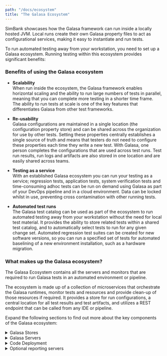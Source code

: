 ```yaml
---
path: "/docs/ecosystem"
title: "The Galasa Ecosystem"
---
```


SimBank showcases how the Galasa framework can run inside a locally hosted JVM. Local runs create their own Galasa property files to act as configurational services, making it easy to instantiate and run tests. 

To run automated testing away from your workstation, you need to set up a Galasa ecosystem.  Running testing within this ecosystem provides significant benefits:

### Benefits of using the Galasa ecosystem

- <b> Scalability</b><br>
When run inside the ecosystem, the Galasa framework enables horizontal scaling and the ability to run large numbers of tests in parallel, meaning that you can complete more testing in a shorter time frame. The ability to run tests at scale is one of the key features that differentiates Galasa from other test frameworks. 

- <b>Re-usability</b><br> 
 Galasa configurations are maintained in a single location (the configuration property store) and can be shared across the organization for use by other tests.  Setting these properties centrally establishes a single source of truth and means that testers do not need to configure these properties each time they write a new test. With Galasa, one person completes the configurations that are used across test runs. Test run results, run logs and artifacts are also stored in one location and are easily shared across teams.
 
 - <b>Testing as a service</b><br> 
 With an established Galasa ecosystem you can run your testing as a service; regression tests, application tests, system verification tests and time-consuming adhoc tests can be run on demand using Galasa as part of your DevOps pipeline and in a cloud environment. Data can be locked whilst in use, preventing cross contamination with other running tests. 

- <b>Automated test runs</b><br> 
The Galasa test catalog can be used as part of the ecosystem to run automated testing away from your workstation without the need for local test material. It provides the ability to store related tests within a shared test catalog, and to automatically select tests to run for any given change set. Automated regression test suites can be created for new software versions, so you can run a specified set of tests for automated baselining of a new environment installation, such as a hardware migration. 


### What makes up the Galasa ecosystem? 

The Galasa Ecosystem contains all the servers and monitors that are required to run Galasa tests in an automated environment or pipeline. 

The ecosystem is made up of a collection of microservices that orchestrate the Galasa runtimes, monitor tests and resources and provide clean-up of those resources if required. It provides a store for run configurations, a central location for all test results and test artifacts, and utilizes a REST endpoint that can be called from any IDE or pipeline. 

Expand the following sections to find out more about the key components of the Galasa ecosystem:

<details>
<summary>Galasa Stores</summary>

|                                   |                                                                                                                          |
| ------------------------------------- | :----------------------------------------------------------------------------------------------------------------------------------- |
| **Configuration Property Store**                       | The configuration property store (CPS) defines object properties, system configurations, topologies and definitions which instruct the way in which a Galasa test runs. For example, the port on which a terminal connects to an application or  default timeouts. Defining properties in the CPS enables tests to run against multiple environments without changing the code inside the test.         |
| **Dynamic Data Store**               | The dynamic data store (DSS) is used by Managers and the Galasa framework to ensure that limits set in the CPS configuration are not exceeded. DSS properties change dynamically as tests are run, to show the resources that are currently in use, shared or locked by a test, so that workloads can be limited to avoid throttling. When running in automation, the DSS is shared by every instance of the framework.                                                                 |
| **Result Archive Store**                      | The result archive store (RAS) stores all elements of a test, including the run log, stored artifacts such as requests, and properties that get changed in the DSS. These elements can be used to help diagnose the cause of any failures encountered as a result of running the test, or to gather information about the test.                                                                                                      |
| **Credentials Store**                   | tbc |
| **Certificate Store** | tbc                                                                                  |

</details>


<details>
<summary>Galasa Servers</summary>

|                                   |                                                                                                                          |
| ------------------------------------- | :----------------------------------------------------------------------------------------------------------------------------------- |
| **Engine controller**                       | The Engine Controller is responsible for spinning up docker containers to execute individual Galasa automation runs.        |
| **etcd**                       | Contains the Configuration Property Store (CPS), the Dynamic Status Store (DSS) and the Credentials Store (CREDs). The CPS, DSS are for use with by all users, the CREDs are for automation runs only.        |
| **couchdb**                       | Contains the Result Archive Store (RAS) which contains the full record of an automated run.        |
| **Resource Monitor**                       | The Resource Monitor service handles the cleaning up and management of resources in Galasa.        |
| **Metrics Server**                       | A metrics server to indicate the health of the ecosystem to a Prometheus server. A Prometheus server scrapes and stores metrics from defined endpoints.       |
| **Bootstrap Server**                       | The Galasa API server which includes the bootstrap       |
| **Framework API Server**                       | The API server is an API mediation layer which sits between the Galasa framework and Galasa services, such as the properties services in the CPS. The API server acts as a central point from which to control the Galasa ecosystem.        |
| **Manager API Server**                       | A Manger to Manger type API. The API is used for web services that can be called from the Galasa web UI or from external services like Jenkins. Visual Studio Code will use a lot of the Core APIs to communicate with the Galasa ecosystem, whilst Eclipse will use the SPI as we can load the framework into Eclipse.        |
| **Web UI**                       | tbc        |
| **LDAP authentication server (Optional)**                       | tbc        |

</details>

<details>
<summary>Code Deployment</summary>

|                                   |                                                                                                                          |
| ------------------------------------- | :----------------------------------------------------------------------------------------------------------------------------------- |
| **Maven Repositories and OBRs**                       | tbc        |
| **Nexus**                       | A Nexus server to provide an easy entry for deploying Maven artifacts to the ecosystem.        |

</details>

<details>
<summary>Optional reporting servers</summary>

|                                   |                                                                                                                          |
| ------------------------------------- | :----------------------------------------------------------------------------------------------------------------------------------- |
| **Prometheus**                       | A Prometheus server to record the health metrics of the ecosystem       |
| **Grafana**                       | A dashboard for the Prometheus metrics       |
| **Elastic**                       | Provides an Elastic search instance to record the results of automated test runs        |
| **Kabana**                       | A dashboard for the Elastic search database        |

</details>
